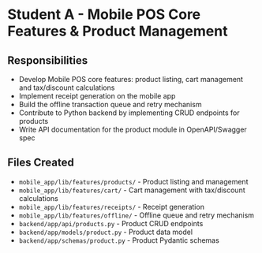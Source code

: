 # Student A - Mobile POS Core Features & Product Management

## Responsibilities
- Develop Mobile POS core features: product listing, cart management and tax/discount calculations
- Implement receipt generation on the mobile app
- Build the offline transaction queue and retry mechanism
- Contribute to Python backend by implementing CRUD endpoints for products
- Write API documentation for the product module in OpenAPI/Swagger spec

## Files Created
- `mobile_app/lib/features/products/` - Product listing and management
- `mobile_app/lib/features/cart/` - Cart management with tax/discount calculations
- `mobile_app/lib/features/receipts/` - Receipt generation
- `mobile_app/lib/features/offline/` - Offline queue and retry mechanism
- `backend/app/api/products.py` - Product CRUD endpoints
- `backend/app/models/product.py` - Product data model
- `backend/app/schemas/product.py` - Product Pydantic schemas
